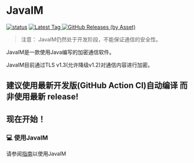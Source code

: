 # JavaIM

[![status](https://img.shields.io/github/actions/workflow/status/JavaIM/JavaIM/buildandcodeql.yml?style=for-the-badge)](https://github.com/JavaIM/JavaIM/actions)
[
![Latest Tag](https://img.shields.io/github/v/tag/JavaIM/JavaIM?label=LATEST%20TAG&style=for-the-badge)
![GitHub Releases (by Asset)](https://img.shields.io/github/downloads/JavaIM/JavaIM/latest/total?style=for-the-badge)
](https://github.com/QiLechan/JavaIM/releases/latest)  

> 注意： JavaIM仍然处于开发阶段，不能保证通信的安全性。

JavaIM是一款使用Java编写的加密通信软件。

JavaIM目前通过TLS v1.3(允许降级v1.2)对通信内容进行加密。

## 建议使用最新开发版(GitHub Action CI)自动编译 而非使用最新 release!

## 现在开始！
### 💻 使用JavaIM
请参阅[指南](https://docs.qileoffice.top/start/server-start)以使用JavaIM
